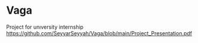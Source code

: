 # Vaga
 Project for unıversity internship
https://github.com/SeyyarSeyyah/Vaga/blob/main/Project_Presentation.pdf
